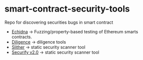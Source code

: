 # smart-contract-security-tools
Repo for discovering securities bugs in smart contract

* [Echidna](https://github.com/crytic/echidna) -> Fuzzing/property-based testing of Ethereum smarts contracts.
* [Diligence](https://consensys.net/diligence/tools/) -> diligence tools
* [Slither](https://github.com/crytic/slither) -> static security scanner tool
* [Securify v2.0](https://github.com/eth-sri/securify2) -> static security scanner tool

